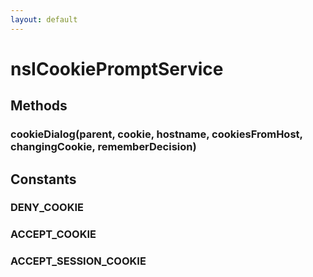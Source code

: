 ```yaml
---
layout: default
---
```


# nsICookiePromptService #

## Methods ##

### cookieDialog(parent, cookie, hostname, cookiesFromHost, changingCookie, rememberDecision) ###

## Constants ##

### DENY_COOKIE ###

### ACCEPT_COOKIE ###

### ACCEPT_SESSION_COOKIE ###
